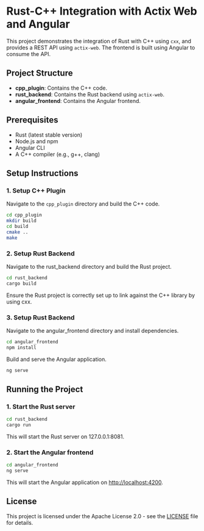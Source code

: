 # Rust-C++ Integration with Actix Web and Angular

This project demonstrates the integration of Rust with C++ using `cxx`, and provides a REST API using `actix-web`. The frontend is built using Angular to consume the API.

## Project Structure

- **cpp_plugin**: Contains the C++ code.
- **rust_backend**: Contains the Rust backend using `actix-web`.
- **angular_frontend**: Contains the Angular frontend.

## Prerequisites

- Rust (latest stable version)
- Node.js and npm
- Angular CLI
- A C++ compiler (e.g., g++, clang)

## Setup Instructions

### 1. Setup C++ Plugin

Navigate to the `cpp_plugin` directory and build the C++ code.

```sh
cd cpp_plugin
mkdir build
cd build
cmake ..
make
```

### 2. Setup Rust Backend

Navigate to the rust_backend directory and build the Rust project.

```sh
cd rust_backend
cargo build
```

Ensure the Rust project is correctly set up to link against the C++ library by using cxx.

### 3. Setup Rust Backend

Navigate to the angular_frontend directory and install dependencies.

```sh
cd angular_frontend
npm install
```

Build and serve the Angular application.

```sh
ng serve
```

## Running the Project

### 1. Start the Rust server

```sh
cd rust_backend
cargo run
```

This will start the Rust server on 127.0.0.1:8081.

### 2. Start the Angular frontend

```sh
cd angular_frontend
ng serve
```

This will start the Angular application on <http://localhost:4200>.

## License

This project is licensed under the Apache License 2.0 - see the [LICENSE](./LICENSE) file for details.
